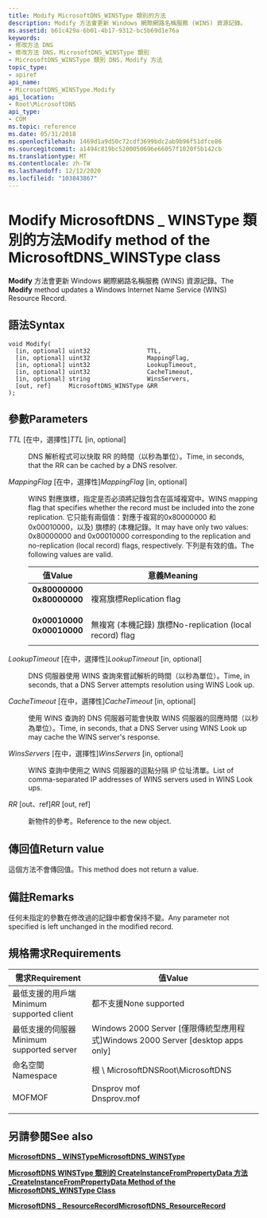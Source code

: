 ```yaml
---
title: Modify MicrosoftDNS_WINSType 類別的方法
description: Modify 方法會更新 Windows 網際網路名稱服務 (WINS) 資源記錄。
ms.assetid: b61c429a-6b01-4b17-9312-bc5b69d1e76a
keywords:
- 修改方法 DNS
- 修改方法 DNS，MicrosoftDNS_WINSType 類別
- MicrosoftDNS_WINSType 類別 DNS，Modify 方法
topic_type:
- apiref
api_name:
- MicrosoftDNS_WINSType.Modify
api_location:
- Root\MicrosoftDNS
api_type:
- COM
ms.topic: reference
ms.date: 05/31/2018
ms.openlocfilehash: 1469d1a9d50c72cdf3699bdc2ab9b96f51dfce86
ms.sourcegitcommit: a1494c819bc5200050696e66057f1020f5b142cb
ms.translationtype: MT
ms.contentlocale: zh-TW
ms.lasthandoff: 12/12/2020
ms.locfileid: "103843867"
---
```

# <a name="modify-method-of-the-microsoftdns_winstype-class"></a><span data-ttu-id="51df2-106">Modify MicrosoftDNS \_ WINSType 類別的方法</span><span class="sxs-lookup"><span data-stu-id="51df2-106">Modify method of the MicrosoftDNS\_WINSType class</span></span>

<span data-ttu-id="51df2-107">**Modify** 方法會更新 Windows 網際網路名稱服務 (WINS) 資源記錄。</span><span class="sxs-lookup"><span data-stu-id="51df2-107">The **Modify** method updates a Windows Internet Name Service (WINS) Resource Record.</span></span>

## <a name="syntax"></a><span data-ttu-id="51df2-108">語法</span><span class="sxs-lookup"><span data-stu-id="51df2-108">Syntax</span></span>


```mof
void Modify(
  [in, optional] uint32                TTL,
  [in, optional] uint32                MappingFlag,
  [in, optional] uint32                LookupTimeout,
  [in, optional] uint32                CacheTimeout,
  [in, optional] string                WinsServers,
  [out, ref]     MicrosoftDNS_WINSType &RR
);
```



## <a name="parameters"></a><span data-ttu-id="51df2-109">參數</span><span class="sxs-lookup"><span data-stu-id="51df2-109">Parameters</span></span>

<dl> <dt>

<span data-ttu-id="51df2-110">*TTL* \[在中，選擇性\]</span><span class="sxs-lookup"><span data-stu-id="51df2-110">*TTL* \[in, optional\]</span></span>
</dt> <dd>

<span data-ttu-id="51df2-111">DNS 解析程式可以快取 RR 的時間（以秒為單位）。</span><span class="sxs-lookup"><span data-stu-id="51df2-111">Time, in seconds, that the RR can be cached by a DNS resolver.</span></span>

</dd> <dt>

<span data-ttu-id="51df2-112">*MappingFlag* \[在中，選擇性\]</span><span class="sxs-lookup"><span data-stu-id="51df2-112">*MappingFlag* \[in, optional\]</span></span>
</dt> <dd>

<span data-ttu-id="51df2-113">WINS 對應旗標，指定是否必須將記錄包含在區域複寫中。</span><span class="sxs-lookup"><span data-stu-id="51df2-113">WINS mapping flag that specifies whether the record must be included into the zone replication.</span></span> <span data-ttu-id="51df2-114">它只能有兩個值：對應于複寫的0x80000000 和0x00010000，以及) 旗標的 (本機記錄。</span><span class="sxs-lookup"><span data-stu-id="51df2-114">It may have only two values: 0x80000000 and 0x00010000 corresponding to the replication and no-replication (local record) flags, respectively.</span></span> <span data-ttu-id="51df2-115">下列是有效的值。</span><span class="sxs-lookup"><span data-stu-id="51df2-115">The following values are valid.</span></span>



| <span data-ttu-id="51df2-116">值</span><span class="sxs-lookup"><span data-stu-id="51df2-116">Value</span></span>                                                                                                                                               | <span data-ttu-id="51df2-117">意義</span><span class="sxs-lookup"><span data-stu-id="51df2-117">Meaning</span></span>                                       |
|-----------------------------------------------------------------------------------------------------------------------------------------------------|-----------------------------------------------|
| <span id="0x80000000"></span><span id="0X80000000"></span><dl> <span data-ttu-id="51df2-118"><dt>**0x80000000**</dt></span><span class="sxs-lookup"><span data-stu-id="51df2-118"><dt>**0x80000000**</dt></span></span> </dl> | <span data-ttu-id="51df2-119">複寫旗標</span><span class="sxs-lookup"><span data-stu-id="51df2-119">Replication flag</span></span><br/>                   |
| <span id="0x00010000"></span><span id="0X00010000"></span><dl> <span data-ttu-id="51df2-120"><dt>**0x00010000**</dt></span><span class="sxs-lookup"><span data-stu-id="51df2-120"><dt>**0x00010000**</dt></span></span> </dl> | <span data-ttu-id="51df2-121">無複寫 (本機記錄) 旗標</span><span class="sxs-lookup"><span data-stu-id="51df2-121">No-replication (local record) flag</span></span><br/> |



 

</dd> <dt>

<span data-ttu-id="51df2-122">*LookupTimeout* \[在中，選擇性\]</span><span class="sxs-lookup"><span data-stu-id="51df2-122">*LookupTimeout* \[in, optional\]</span></span>
</dt> <dd>

<span data-ttu-id="51df2-123">DNS 伺服器使用 WINS 查詢來嘗試解析的時間（以秒為單位）。</span><span class="sxs-lookup"><span data-stu-id="51df2-123">Time, in seconds, that a DNS Server attempts resolution using WINS Look up.</span></span>

</dd> <dt>

<span data-ttu-id="51df2-124">*CacheTimeout* \[在中，選擇性\]</span><span class="sxs-lookup"><span data-stu-id="51df2-124">*CacheTimeout* \[in, optional\]</span></span>
</dt> <dd>

<span data-ttu-id="51df2-125">使用 WINS 查詢的 DNS 伺服器可能會快取 WINS 伺服器的回應時間（以秒為單位）。</span><span class="sxs-lookup"><span data-stu-id="51df2-125">Time, in seconds, that a DNS Server using WINS Look up may cache the WINS server's response.</span></span>

</dd> <dt>

<span data-ttu-id="51df2-126">*WinsServers* \[在中，選擇性\]</span><span class="sxs-lookup"><span data-stu-id="51df2-126">*WinsServers* \[in, optional\]</span></span>
</dt> <dd>

<span data-ttu-id="51df2-127">WINS 查詢中使用之 WINS 伺服器的逗點分隔 IP 位址清單。</span><span class="sxs-lookup"><span data-stu-id="51df2-127">List of comma-separated IP addresses of WINS servers used in WINS Look ups.</span></span>

</dd> <dt>

<span data-ttu-id="51df2-128">*RR* \[out、ref\]</span><span class="sxs-lookup"><span data-stu-id="51df2-128">*RR* \[out, ref\]</span></span>
</dt> <dd>

<span data-ttu-id="51df2-129">新物件的參考。</span><span class="sxs-lookup"><span data-stu-id="51df2-129">Reference to the new object.</span></span>

</dd> </dl>

## <a name="return-value"></a><span data-ttu-id="51df2-130">傳回值</span><span class="sxs-lookup"><span data-stu-id="51df2-130">Return value</span></span>

<span data-ttu-id="51df2-131">這個方法不會傳回值。</span><span class="sxs-lookup"><span data-stu-id="51df2-131">This method does not return a value.</span></span>

## <a name="remarks"></a><span data-ttu-id="51df2-132">備註</span><span class="sxs-lookup"><span data-stu-id="51df2-132">Remarks</span></span>

<span data-ttu-id="51df2-133">任何未指定的參數在修改過的記錄中都會保持不變。</span><span class="sxs-lookup"><span data-stu-id="51df2-133">Any parameter not specified is left unchanged in the modified record.</span></span>

## <a name="requirements"></a><span data-ttu-id="51df2-134">規格需求</span><span class="sxs-lookup"><span data-stu-id="51df2-134">Requirements</span></span>



| <span data-ttu-id="51df2-135">需求</span><span class="sxs-lookup"><span data-stu-id="51df2-135">Requirement</span></span> | <span data-ttu-id="51df2-136">值</span><span class="sxs-lookup"><span data-stu-id="51df2-136">Value</span></span> |
|-------------------------------------|----------------------------------------------------------------------------------------|
| <span data-ttu-id="51df2-137">最低支援的用戶端</span><span class="sxs-lookup"><span data-stu-id="51df2-137">Minimum supported client</span></span><br/> | <span data-ttu-id="51df2-138">都不支援</span><span class="sxs-lookup"><span data-stu-id="51df2-138">None supported</span></span><br/>                                                              |
| <span data-ttu-id="51df2-139">最低支援的伺服器</span><span class="sxs-lookup"><span data-stu-id="51df2-139">Minimum supported server</span></span><br/> | <span data-ttu-id="51df2-140">Windows 2000 Server \[僅限傳統型應用程式\]</span><span class="sxs-lookup"><span data-stu-id="51df2-140">Windows 2000 Server \[desktop apps only\]</span></span><br/>                                   |
| <span data-ttu-id="51df2-141">命名空間</span><span class="sxs-lookup"><span data-stu-id="51df2-141">Namespace</span></span><br/>                | <span data-ttu-id="51df2-142">根 \\ MicrosoftDNS</span><span class="sxs-lookup"><span data-stu-id="51df2-142">Root\\MicrosoftDNS</span></span><br/>                                                          |
| <span data-ttu-id="51df2-143">MOF</span><span class="sxs-lookup"><span data-stu-id="51df2-143">MOF</span></span><br/>                      | <dl> <span data-ttu-id="51df2-144"><dt>Dnsprov mof</dt></span><span class="sxs-lookup"><span data-stu-id="51df2-144"><dt>Dnsprov.mof</dt></span></span> </dl> |



## <a name="see-also"></a><span data-ttu-id="51df2-145">另請參閱</span><span class="sxs-lookup"><span data-stu-id="51df2-145">See also</span></span>

<dl> <dt>

[<span data-ttu-id="51df2-146">**MicrosoftDNS \_ WINSType**</span><span class="sxs-lookup"><span data-stu-id="51df2-146">**MicrosoftDNS\_WINSType**</span></span>](microsoftdns-winstype.md)
</dt> <dt>

[<span data-ttu-id="51df2-147">**MicrosoftDNS WINSType 類別的 CreateInstanceFromPropertyData 方法 \_**</span><span class="sxs-lookup"><span data-stu-id="51df2-147">**CreateInstanceFromPropertyData Method of the MicrosoftDNS\_WINSType Class**</span></span>](microsoftdns-winstype-createinstancefrompropertydata.md)
</dt> <dt>

[<span data-ttu-id="51df2-148">**MicrosoftDNS \_ ResourceRecord**</span><span class="sxs-lookup"><span data-stu-id="51df2-148">**MicrosoftDNS\_ResourceRecord**</span></span>](microsoftdns-resourcerecord.md)
</dt> </dl>

 

 





